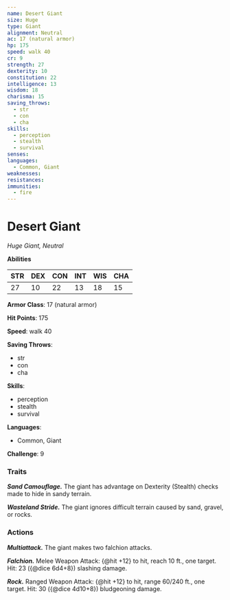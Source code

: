 ```yaml
---
name: Desert Giant
size: Huge
type: Giant
alignment: Neutral
ac: 17 (natural armor)
hp: 175
speed: walk 40
cr: 9
strength: 27
dexterity: 10
constitution: 22
intelligence: 13
wisdom: 18
charisma: 15
saving_throws:
  - str
  - con
  - cha
skills:
  - perception
  - stealth
  - survival
senses: 
languages:
  - Common, Giant
weaknesses:
resistances:
immunities:
  - fire
---
```


# Desert Giant

*Huge Giant, Neutral*

**Abilities**

| STR | DEX | CON | INT | WIS | CHA |
| --- | --- | --- | --- | --- | --- |
| 27 | 10 | 22 | 13 | 18 | 15 |

**Armor Class**: 17 (natural armor)

**Hit Points**: 175

**Speed**: walk 40

**Saving Throws**:
  - str
  - con
  - cha

**Skills**:
  - perception
  - stealth
  - survival

**Languages**:
  - Common, Giant

**Challenge**: 9

### Traits
***Sand Camouflage.*** The giant has advantage on Dexterity (Stealth) checks made to hide in sandy terrain.

***Wasteland Stride.*** The giant ignores difficult terrain caused by sand, gravel, or rocks.

### Actions
***Multiattack.*** The giant makes two falchion attacks.

***Falchion.*** Melee Weapon Attack: {@hit +12} to hit, reach 10 ft., one target. Hit: 23 ({@dice 6d4+8}) slashing damage.

***Rock.*** Ranged Weapon Attack: {@hit +12} to hit, range 60/240 ft., one target. Hit: 30 ({@dice 4d10+8}) bludgeoning damage.

